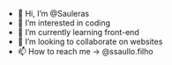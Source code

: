 - 👋 Hi, I’m @Sauleras
- 👀 I’m interested in coding
- 🌱 I’m currently learning front-end
- 💞️ I’m looking to collaborate on websites
- 📫 How to reach me -> @ssaullo.filho

<!---
Sauleras/Sauleras is a ✨ special ✨ repository because its `README.md` (this file) appears on your GitHub profile.
You can click the Preview link to take a look at your changes.
--->
